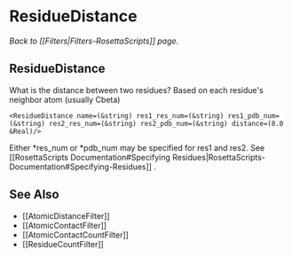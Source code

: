 # ResidueDistance
*Back to [[Filters|Filters-RosettaScripts]] page.*
## ResidueDistance

What is the distance between two residues? Based on each residue's neighbor atom (usually Cbeta)

```
<ResidueDistance name=(&string) res1_res_num=(&string) res1_pdb_num=(&string) res2_res_num=(&string) res2_pdb_num=(&string) distance=(8.0 &Real)/>
```

Either \*res\_num or \*pdb\_num may be specified for res1 and res2. See [[RosettaScripts Documentation#Specifying Residues|RosettaScripts-Documentation#Specifying-Residues]] .

## See Also

* [[AtomicDistanceFilter]]
* [[AtomicContactFilter]]
* [[AtomicContactCountFilter]]
* [[ResidueCountFilter]]

